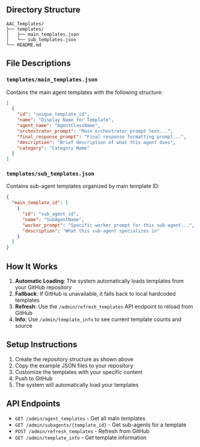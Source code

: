 
## Directory Structure

```
AAC_Templates/
├── templates/
│   ├── main_templates.json
│   └── sub_templates.json
└── README.md
```

## File Descriptions

### `templates/main_templates.json`
Contains the main agent templates with the following structure:
```json
[
  {
    "id": "unique_template_id",
    "name": "Display Name for Template",
    "agent_name": "AgentClassName",
    "orchestrator_prompt": "Main orchestrator prompt text...",
    "final_response_prompt": "Final response formatting prompt...",
    "description": "Brief description of what this agent does",
    "category": "Category Name"
  }
]
```

### `templates/sub_templates.json`
Contains sub-agent templates organized by main template ID:
```json
{
  "main_template_id": [
    {
      "id": "sub_agent_id",
      "name": "SubAgentName",
      "worker_prompt": "Specific worker prompt for this sub-agent...",
      "description": "What this sub-agent specializes in"
    }
  ]
}
```

## How It Works

1. **Automatic Loading**: The system automatically loads templates from your GitHub repository
2. **Fallback**: If GitHub is unavailable, it falls back to local hardcoded templates
3. **Refresh**: Use the `/admin/refresh_templates` API endpoint to reload from GitHub
4. **Info**: Use `/admin/template_info` to see current template counts and source

## Setup Instructions

1. Create the repository structure as shown above
2. Copy the example JSON files to your repository
3. Customize the templates with your specific content
4. Push to GitHub
5. The system will automatically load your templates

## API Endpoints

- `GET /admin/agent_templates` - Get all main templates
- `GET /admin/subagents/{template_id}` - Get sub-agents for a template
- `POST /admin/refresh_templates` - Refresh from GitHub
- `GET /admin/template_info` - Get template information

